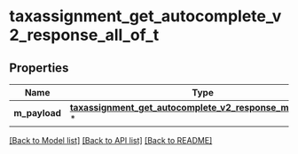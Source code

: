 # taxassignment_get_autocomplete_v2_response_all_of_t

## Properties
Name | Type | Description | Notes
------------ | ------------- | ------------- | -------------
**m_payload** | [**taxassignment_get_autocomplete_v2_response_m_payload_t**](taxassignment_get_autocomplete_v2_response_m_payload.md) \* |  | 

[[Back to Model list]](../README.md#documentation-for-models) [[Back to API list]](../README.md#documentation-for-api-endpoints) [[Back to README]](../README.md)


